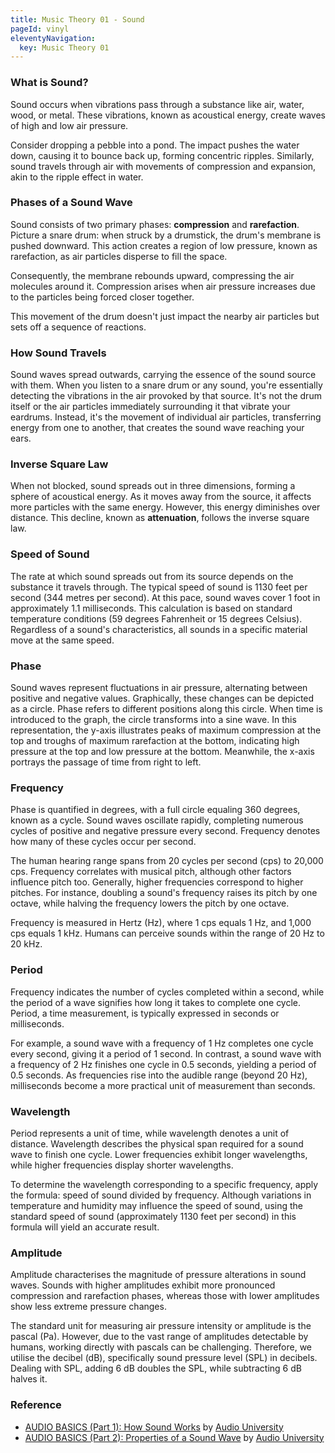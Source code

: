 ```yaml
---
title: Music Theory 01 - Sound
pageId: vinyl
eleventyNavigation:
  key: Music Theory 01
---
```


### What is Sound?

Sound occurs when vibrations pass through a substance like air, water, wood, or metal. These vibrations, known as acoustical energy, create waves of high and low air pressure.

Consider dropping a pebble into a pond. The impact pushes the water down, causing it to bounce back up, forming concentric ripples. Similarly, sound travels through air with movements of compression and expansion, akin to the ripple effect in water.

### Phases of a Sound Wave

Sound consists of two primary phases: **compression** and **rarefaction**. Picture a snare drum: when struck by a drumstick, the drum's membrane is pushed downward. This action creates a region of low pressure, known as rarefaction, as air particles disperse to fill the space.

Consequently, the membrane rebounds upward, compressing the air molecules around it. Compression arises when air pressure increases due to the particles being forced closer together.

This movement of the drum doesn't just impact the nearby air particles but sets off a sequence of reactions.

### How Sound Travels

Sound waves spread outwards, carrying the essence of the sound source with them. When you listen to a snare drum or any sound, you're essentially detecting the vibrations in the air provoked by that source. It's not the drum itself or the air particles immediately surrounding it that vibrate your eardrums. Instead, it's the movement of individual air particles, transferring energy from one to another, that creates the sound wave reaching your ears.

### Inverse Square Law

When not blocked, sound spreads out in three dimensions, forming a sphere of acoustical energy. As it moves away from the source, it affects more particles with the same energy. However, this energy diminishes over distance. This decline, known as **attenuation**, follows the inverse square law.

### Speed of Sound

The rate at which sound spreads out from its source depends on the substance it travels through. The typical speed of sound is 1130 feet per second (344 metres per second). At this pace, sound waves cover 1 foot in approximately 1.1 milliseconds. This calculation is based on standard temperature conditions (59 degrees Fahrenheit or 15 degrees Celsius). Regardless of a sound's characteristics, all sounds in a specific material move at the same speed.

### Phase

Sound waves represent fluctuations in air pressure, alternating between positive and negative values. Graphically, these changes can be depicted as a circle. Phase refers to different positions along this circle. When time is introduced to the graph, the circle transforms into a sine wave. In this representation, the y-axis illustrates peaks of maximum compression at the top and troughs of maximum rarefaction at the bottom, indicating high pressure at the top and low pressure at the bottom. Meanwhile, the x-axis portrays the passage of time from right to left.

### Frequency

Phase is quantified in degrees, with a full circle equaling 360 degrees, known as a cycle. Sound waves oscillate rapidly, completing numerous cycles of positive and negative pressure every second. Frequency denotes how many of these cycles occur per second.

The human hearing range spans from 20 cycles per second (cps) to 20,000 cps. Frequency correlates with musical pitch, although other factors influence pitch too. Generally, higher frequencies correspond to higher pitches. For instance, doubling a sound's frequency raises its pitch by one octave, while halving the frequency lowers the pitch by one octave.

Frequency is measured in Hertz (Hz), where 1 cps equals 1 Hz, and 1,000 cps equals 1 kHz. Humans can perceive sounds within the range of 20 Hz to 20 kHz.

### Period

Frequency indicates the number of cycles completed within a second, while the period of a wave signifies how long it takes to complete one cycle. Period, a time measurement, is typically expressed in seconds or milliseconds.

For example, a sound wave with a frequency of 1 Hz completes one cycle every second, giving it a period of 1 second. In contrast, a sound wave with a frequency of 2 Hz finishes one cycle in 0.5 seconds, yielding a period of 0.5 seconds. As frequencies rise into the audible range (beyond 20 Hz), milliseconds become a more practical unit of measurement than seconds.

### Wavelength

Period represents a unit of time, while wavelength denotes a unit of distance. Wavelength describes the physical span required for a sound wave to finish one cycle. Lower frequencies exhibit longer wavelengths, while higher frequencies display shorter wavelengths.

To determine the wavelength corresponding to a specific frequency, apply the formula: speed of sound divided by frequency. Although variations in temperature and humidity may influence the speed of sound, using the standard speed of sound (approximately 1130 feet per second) in this formula will yield an accurate result.

### Amplitude

Amplitude characterises the magnitude of pressure alterations in sound waves. Sounds with higher amplitudes exhibit more pronounced compression and rarefaction phases, whereas those with lower amplitudes show less extreme pressure changes.

The standard unit for measuring air pressure intensity or amplitude is the pascal (Pa). However, due to the vast range of amplitudes detectable by humans, working directly with pascals can be challenging. Therefore, we utilise the decibel (dB), specifically sound pressure level (SPL) in decibels. Dealing with SPL, adding 6 dB doubles the SPL, while subtracting 6 dB halves it.

### Reference

- [AUDIO BASICS (Part 1): How Sound Works](https://www.youtube.com/watch?v=mjv7O0KS1ug) by [Audio University](https://www.youtube.com/@AudioUniversity)
- [AUDIO BASICS (Part 2): Properties of a Sound Wave](https://www.youtube.com/watch?v=KUMI9sqD6vc) by [Audio University](https://www.youtube.com/@AudioUniversity)
